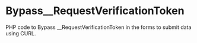 # Bypass__RequestVerificationToken
PHP code to Bypass __RequestVerificationToken in the forms to submit data using CURL.
